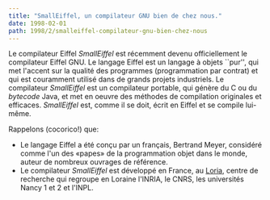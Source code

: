 ```yaml
---
title: "SmallEiffel, un compilateur GNU bien de chez nous."
date: 1998-02-01
path: 1998/2/smalleiffel-compilateur-gnu-bien-chez-nous
---
```


<P>
Le compilateur Eiffel <EM>SmallEiffel</EM> est récemment devenu officiellement
le compilateur Eiffel GNU. Le langage Eiffel est un langage à objets ``pur'',
qui met l'accent sur la qualité des programmes (programmation par contrat)
et qui est couramment utilisé dans de grands projets industriels.
Le compilateur <EM>SmallEiffel</EM> est un compilateur portable, qui génère
du C ou du <EM>bytecode</EM> Java, et met en oeuvre des méthodes de
compilation originales et efficaces. <EM>SmallEiffel</EM> est, comme il se
doit, écrit en Eiffel et se compile lui-même.
</P>

<P>Rappelons (cocorico!) que:
<UL>

<LI>Le langage Eiffel a été conçu par un français, Bertrand Meyer,
considéré comme l'un des «papes» de la programmation objet dans le monde,
auteur de nombreux ouvrages de référence.

<LI>Le compilateur <EM>SmallEiffel</EM> est développé en France, au <A HREF="http://www.loria.fr/">Loria</A>, centre de recherche qui regroupe
en Loraine l'INRIA, le CNRS, les universités Nancy 1 et 2 et l'INPL.

</UL>

</P>


